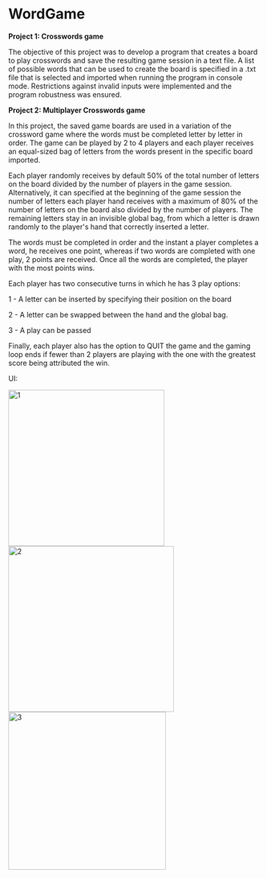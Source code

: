 # WordGame

**Project 1: Crosswords game**

The objective of this project was to develop a program that creates a board to play crosswords and save the resulting game session in a text file. A list of possible words that can be used to create the board is specified in a .txt file that is selected and imported when running the program in console mode. Restrictions against invalid inputs were implemented and the program robustness was ensured.

**Project 2: Multiplayer Crosswords game**

In this project, the saved game boards are used in a variation of the crossword game where the words must be completed letter by letter in order. The game can be played by 2 to 4 players and each player receives an equal-sized bag of letters from the words present in the specific board imported. 

Each player randomly receives by default 50% of the total number of letters on the board divided by the number of players in the game session. Alternatively, it can specified at the beginning of the game session the number of letters each player hand receives with a maximum of 80% of the number of letters on the board also divided by the number of players. The remaining letters stay in an invisible global bag, from which a letter is drawn randomly to the player's hand that correctly inserted a letter.

The words must be completed in order and the instant a player completes a word, he receives one point, whereas if two words are completed with one play, 2 points are received. Once all the words are completed, the player with the most points wins. 

Each player has two consecutive turns in which he has 3 play options:

1 - A letter can be inserted by specifying their position on the board

2 - A letter can be swapped between the hand and the global bag.

3 - A play can be passed

Finally, each player also has the option to QUIT the game and the gaming loop ends if fewer than 2 players are playing with the one with the greatest score being attributed the win.

UI:

<img width="311" alt="1" src="https://github.com/user-attachments/assets/ba0e0d60-b61f-490d-8c67-ff3ce93c5c9d">

<img width="330" alt="2" src="https://github.com/user-attachments/assets/ea387cb7-2abd-4a2e-8ad7-a467f8cfaf27">

<img width="314" alt="3" src="https://github.com/user-attachments/assets/542819a7-9fb4-4139-8901-edc00ab4a37b">









